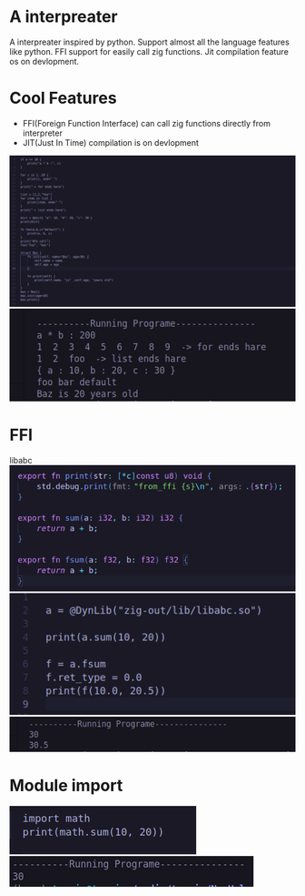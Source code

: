 # A interpreater
A interpreater inspired by python. Support almost all the language features like python. FFI support for easily call zig functions.
Jit compilation feature os on devlopment.

# Cool Features
* FFI(Foreign Function Interface) can call zig functions directly from interpreter
* JIT(Just In Time) compilation is on devlopment

![d1](img/7.png)
![d1](img/5.png)

# FFI
libabc
![d1](img/2.png)
![d1](img/1.png)
![d1](img/3.png)

# Module import
![d1](img/8.png)
<br />
![d1](img/9.png)



